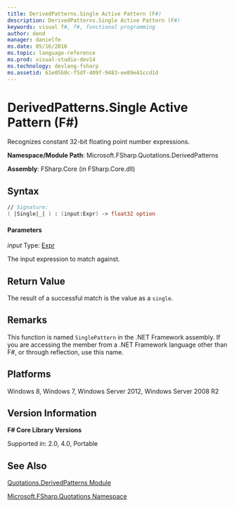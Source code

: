 ```yaml
---
title: DerivedPatterns.Single Active Pattern (F#)
description: DerivedPatterns.Single Active Pattern (F#)
keywords: visual f#, f#, functional programming
author: dend
manager: danielfe
ms.date: 05/16/2016
ms.topic: language-reference
ms.prod: visual-studio-dev14
ms.technology: devlang-fsharp
ms.assetid: 61e05b0c-f5df-409f-9483-ee89e41ccd1d 
---
```


# DerivedPatterns.Single Active Pattern (F#)

Recognizes constant 32-bit floating point number expressions.

**Namespace/Module Path**: Microsoft.FSharp.Quotations.DerivedPatterns

**Assembly**: FSharp.Core (in FSharp.Core.dll)


## Syntax

```fsharp
// Signature:
( |Single|_| ) : (input:Expr) -> float32 option
```

#### Parameters
*input*
Type: [Expr](https://msdn.microsoft.com/library/ed6a2caf-69d4-45c2-ab97-e9b3be9bce65)


The input expression to match against.

## Return Value

The result of a successful match is the value as a `single`.

## Remarks
This function is named `SinglePattern` in the .NET Framework assembly. If you are accessing the member from a .NET Framework language other than F#, or through reflection, use this name.

## Platforms
Windows 8, Windows 7, Windows Server 2012, Windows Server 2008 R2

## Version Information
**F# Core Library Versions**

Supported in: 2.0, 4.0, Portable

## See Also
[Quotations.DerivedPatterns Module](Quotations.DerivedPatterns-Module-%5BFSharp%5D.md)

[Microsoft.FSharp.Quotations Namespace](Microsoft.FSharp.Quotations-Namespace-%5BFSharp%5D.md)
